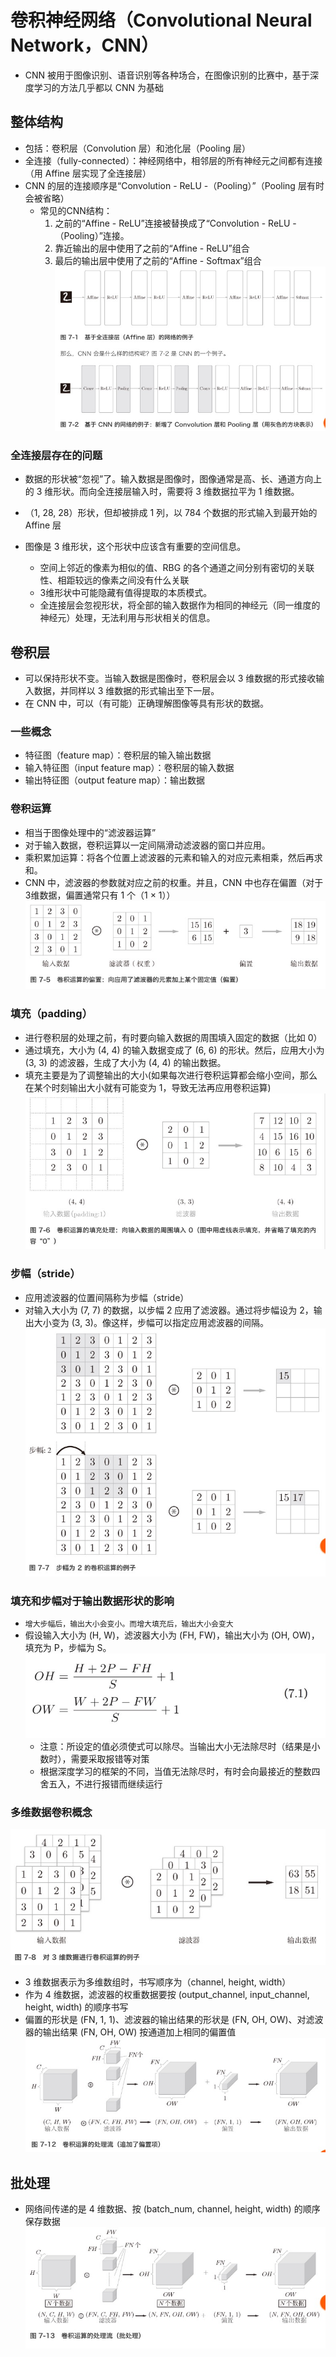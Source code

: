 # 卷积神经网络（Convolutional Neural Network，CNN）
- CNN 被用于图像识别、语音识别等各种场合，在图像识别的比赛中，基于深度学习的方法几乎都以 CNN 为基础

## 整体结构
- 包括：卷积层（Convolution 层）和池化层（Pooling 层）
- 全连接（fully-connected）：神经网络中，相邻层的所有神经元之间都有连接（用 Affine 层实现了全连接层）
- CNN 的层的连接顺序是“Convolution - ReLU -（Pooling）”（Pooling 层有时会被省略）
    * 常见的CNN结构：
        1. 之前的“Affine - ReLU”连接被替换成了“Convolution - ReLU -（Pooling）”连接。
        2. 靠近输出的层中使用了之前的“Affine - ReLU”组合
        3. 最后的输出层中使用了之前的“Affine - Softmax”组合
![avatar](./network.jpeg)

### 全连接层存在的问题
- 数据的形状被“忽视”了。输入数据是图像时，图像通常是高、长、通道方向上的 3 维形状。而向全连接层输入时，需要将 3 维数据拉平为 1 维数据。
- （1, 28, 28）形状，但却被排成 1 列，以 784 个数据的形式输入到最开始的 Affine 层

- 图像是 3 维形状，这个形状中应该含有重要的空间信息。
    - 空间上邻近的像素为相似的值、RBG 的各个通道之间分别有密切的关联性、相距较远的像素之间没有什么关联
    - 3维形状中可能隐藏有值得提取的本质模式。
    - 全连接层会忽视形状，将全部的输入数据作为相同的神经元（同一维度的神经元）处理，无法利用与形状相关的信息。

## 卷积层
- 可以保持形状不变。当输入数据是图像时，卷积层会以 3 维数据的形式接收输入数据，并同样以 3 维数据的形式输出至下一层。
- 在 CNN 中，可以（有可能）正确理解图像等具有形状的数据。

### 一些概念
- 特征图（feature map）：卷积层的输入输出数据
- 输入特征图（input feature map）：卷积层的输入数据
- 输出特征图（output feature map）：输出数据

### 卷积运算
- 相当于图像处理中的“滤波器运算”
- 对于输入数据，卷积运算以一定间隔滑动滤波器的窗口并应用。
- 乘积累加运算：将各个位置上滤波器的元素和输入的对应元素相乘，然后再求和。
- CNN 中，滤波器的参数就对应之前的权重。并且，CNN 中也存在偏置（对于3维数据，偏置通常只有 1 个（1 × 1））
![avatar](two-dimensional.jpeg)



### 填充（padding）
- 进行卷积层的处理之前，有时要向输入数据的周围填入固定的数据（比如 0）
- 通过填充，大小为 (4, 4) 的输入数据变成了 (6, 6) 的形状。然后，应用大小为 (3, 3) 的滤波器，生成了大小为 (4, 4) 的输出数据。
- 填充主要是为了调整输出的大小(如果每次进行卷积运算都会缩小空间，那么在某个时刻输出大小就有可能变为 1，导致无法再应用卷积运算)
![avatar](./padding.jpeg)

### 步幅（stride）
- 应用滤波器的位置间隔称为步幅（stride）
- 对输入大小为 (7, 7) 的数据，以步幅 2 应用了滤波器。通过将步幅设为 2，输出大小变为 (3, 3)。像这样，步幅可以指定应用滤波器的间隔。
![avatar](./stride.jpeg)


### 填充和步幅对于输出数据形状的影响
- `增大步幅后，输出大小会变小。而增大填充后，输出大小会变大`
- 假设输入大小为 (H, W)，滤波器大小为 (FH, FW)，输出大小为 (OH, OW)，填充为 P，步幅为 S。
![avatar](./formula.jpeg)
    - 注意：所设定的值必须使式可以除尽。当输出大小无法除尽时（结果是小数时），需要采取报错等对策
    - 根据深度学习的框架的不同，当值无法除尽时，有时会向最接近的整数四舍五入，不进行报错而继续运行
    
### 多维数据卷积概念
![avatar](./three-dimensional.jpeg)
-  3 维数据表示为多维数组时，书写顺序为（channel, height, width）
- 作为 4 维数据，滤波器的权重数据要按 (output_channel, input_channel, height, width) 的顺序书写
- 偏置的形状是 (FN, 1, 1)、滤波器的输出结果的形状是 (FN, OH, OW)、对滤波器的输出结果 (FN, OH, OW) 按通道加上相同的偏置值
![avatar](./multiple_dimensional.jpeg)


## 批处理
- 网络间传递的是 4 维数据、按 (batch_num, channel, height, width) 的顺序保存数据
![avatar](./mini_batch.jpeg)
